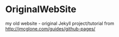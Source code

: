 # OriginalWebSite
my old website - original Jekyll project/tutorial from http://jmcglone.com/guides/github-pages/
